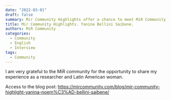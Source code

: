 ```yaml
---
date: "2022-03-01"
draft: false
summary: Mir Community Highlights offer a chance to meet MiR Community members and learn more about their professional journeys, experiences with R, and personal pursuits. This is my interview.
title: Mir Community Highlights. Yanina Bellini Saibene.
authors: MiR Community
categories:
  - Community
  - English
  - Interview
tags: 
  - Community
---
```


I am very grateful to the MiR community for the opportunity to share my experience as a researcher and Latin American woman.

Access to the blog post: https://mircommunity.com/blog/mir-community-highlight-yanina-noem%C3%AD-bellini-saibene/